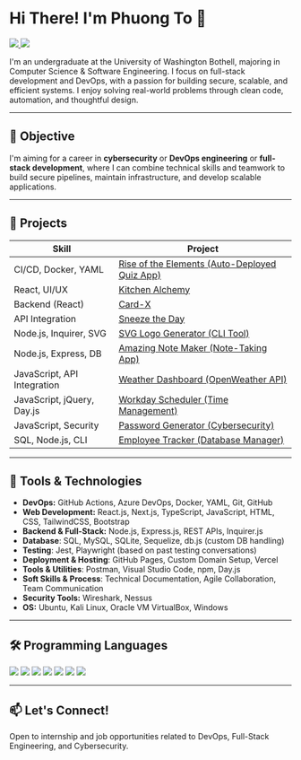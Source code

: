 # Hi There! I'm Phuong To 👋

<a href="https://www.linkedin.com/in/phuong-y-to/">
  <img src="https://img.shields.io/badge/-LinkedIn-0072b1?&style=for-the-badge&logo=linkedin&logoColor=white" />
</a>
<a href="https://github.com/phuongtoVN/my-react-portfolio.git">
  <img src="https://img.shields.io/badge/-Portfolio-FFD700?&style=for-the-badge&logo=googledocs&logoColor=white" />
</a>

I'm an undergraduate at the University of Washington Bothell, majoring in Computer Science & Software Engineering. I focus on full-stack development and DevOps, with a passion for building secure, scalable, and efficient systems. I enjoy solving real-world problems through clean code, automation, and thoughtful design.

---

## 💼 Objective

I'm aiming for a career in **cybersecurity** or **DevOps engineering** or **full-stack development**, where I can combine technical skills and teamwork to build secure pipelines, maintain infrastructure, and develop scalable applications.

---

## 🚀 Projects

| Skill                | Project |
|---------------------|---------|
| CI/CD, Docker, YAML | [Rise of the Elements (Auto-Deployed Quiz App)](https://github.com/phuongtoVN/devops-pipeline-template) |
| React, UI/UX        | [Kitchen Alchemy](https://github.com/Zed-CSP/codeConnoisseurs) |
| Backend (React)     | [Card-X](https://github.com/escotoj/Card-X) |
| API Integration     | [Sneeze the Day](https://github.com/Zed-CSP/dangerForce-Proj-1) |
| Node.js, Inquirer, SVG      | [SVG Logo Generator (CLI Tool)](https://github.com/phuongtoVN/SVG-logo-maker) |
| Node.js, Express, DB        | [Amazing Note Maker (Note-Taking App)](https://github.com/phuongtoVN/amazing-note-makerr) |
| JavaScript, API Integration | [Weather Dashboard (OpenWeather API)](https://github.com/phuongtoVN/weather_dashboard) |
| JavaScript, jQuery, Day.js  | [Workday Scheduler (Time Management)](https://github.com/phuongtoVN/Workday-schedule) |
| JavaScript, Security        | [Password Generator (Cybersecurity)](https://github.com/phuongtoVN/Generate-password) |
| SQL, Node.js, CLI           | [Employee Tracker (Database Manager)](https://github.com/phuongtoVN/employee-trackerr) |


---

## 🧰 Tools & Technologies

- **DevOps:** GitHub Actions, Azure DevOps, Docker, YAML, Git, GitHub
- **Web Development:** React.js, Next.js, TypeScript, JavaScript, HTML, CSS, TailwindCSS, Bootstrap
- **Backend & Full-Stack:** Node.js, Express.js, REST APIs, Inquirer.js
- **Database**: SQL, MySQL, SQLite, Sequelize, db.js (custom DB handling)
- **Testing**: Jest, Playwright (based on past testing conversations)
- **Deployment & Hosting**: GitHub Pages, Custom Domain Setup, Vercel
- **Tools & Utilities**: Postman, Visual Studio Code, npm, Day.js
- **Soft Skills & Process**: Technical Documentation, Agile Collaboration, Team Communication
- **Security Tools:** Wireshark, Nessus
- **OS:** Ubuntu, Kali Linux, Oracle VM VirtualBox, Windows

---

## 🛠 Programming Languages

<a href="https://www.python.org"><img src="https://img.shields.io/badge/-Python-3776AB?style=for-the-badge&logo=Python&logoColor=white"/></a>
<a href="https://isocpp.org/"><img src="https://img.shields.io/badge/-C++-00599C?style=for-the-badge&logo=C%2B%2B&logoColor=white"/></a>
<a href="https://www.java.com/"><img src="https://img.shields.io/badge/-Java-007396?style=for-the-badge&logo=Java&logoColor=white"/></a>
<a href="https://developer.mozilla.org/en-US/docs/Web/JavaScript"><img src="https://img.shields.io/badge/-JavaScript-F7DF1E?style=for-the-badge&logo=JavaScript&logoColor=black"/></a>
<a href="https://www.gnu.org/software/bash/"><img src="https://img.shields.io/badge/-Bash-4EAA25?style=for-the-badge&logo=GNU-Bash&logoColor=white"/></a>
<a href="https://en.wikipedia.org/wiki/SQL"><img src="https://img.shields.io/badge/-SQL-003B57?style=for-the-badge&logo=MySQL&logoColor=white"/></a>
<a href="https://www.latex-project.org/"><img src="https://img.shields.io/badge/-LaTeX-008080?style=for-the-badge&logo=latex&logoColor=white"/></a>


---

## 📫 Let's Connect!
Open to internship and job opportunities related to DevOps, Full-Stack Engineering, and Cybersecurity.
